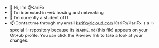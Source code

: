 - 👋 Hi, I’m @KariFx
- 👀 I’m interested in web hosting and networking 
- 🌱 I’m currently a student of IT
- 📫 Contact me through my email karifx@icloud.com
KariFx/KariFx is a ✨ special ✨ repository because its `README.md` (this file) appears on your GitHub profile.
You can click the Preview link to take a look at your changes.
